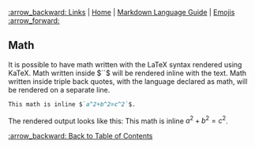 [:arrow\_backward: Links](Links_Tutorial) | [Home](home) | [Markdown Language Guide](Markdown_Language_Guide) | [Emojis :arrow\_forward:](Emojis_Tutorial)

## Math
It is possible to have math written with the LaTeX syntax rendered using KaTeX. Math written inside $``$ will be rendered inline with the text. Math written inside triple back quotes, with the language declared as math, will be rendered on a separate line.

```markdown
This math is inline $`a^2+b^2=c^2`$.
```

The rendered output looks like this:
This math is inline $a^2+b^2=c^2$.

[:arrow\_backward: Back to Table of Contents](Markdown_Language_Guide)